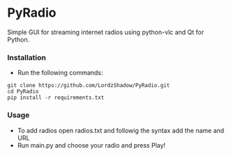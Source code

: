# PyRadio
Simple GUI for streaming internet radios using python-vlc and Qt for Python.


### Installation

- Run the following commands:

```
git clone https://github.com/LordzShadow/PyRadio.git
cd PyRadio
pip install -r requirements.txt
```

### Usage

- To add radios open radios.txt and followig the syntax add the name and URL
- Run main.py and choose your radio and press Play!


